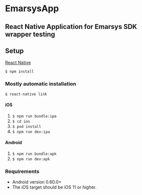 
# EmarsysApp

## React Native Application for Emarsys SDK wrapper testing

## Setup

[React Native](https://facebook.github.io/react-native/docs/getting-started "React Native")

`$ npm install`

### Mostly automatic installation

`$ react-native link`

#### iOS
1. `$ npm run bundle:ipa`
2. `$ cd ios`
3. `$ pod install`
4. `$ npm run dev:ipa`

#### Android
1. `$ npm run bundle:apk`
2. `$ npm run dev:apk`


### Requirements

- Android version 0.60.0+
- The iOS target should be iOS 11 or higher.
